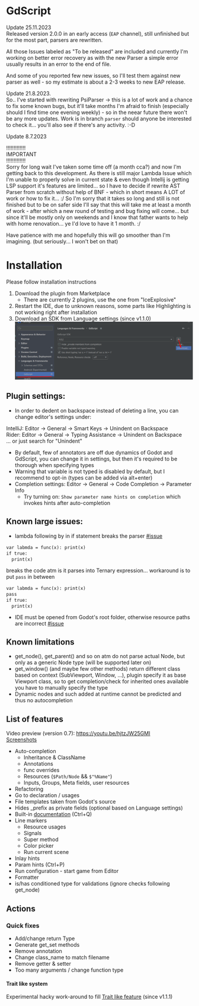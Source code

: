 # GdScript

Update 25.11.2023  
Released version 2.0.0 in an early access (`EAP` channel), still unfinished but for the most part, parsers are rewritten.  

All those Issues labeled as "To be released" are included and currently I'm working on better error recovery as with the new Parser a simple error usually results in an error to the end of file.

And some of you reported few new issues, so I'll test them against new parser as well - so my estimate is about a 2-3 weeks to new EAP release.

Update 21.8.2023.  
So.. I've started with rewriting PsiParser -> this is a lot of work and a chance to fix some known bugs, but it'll take months I'm afraid to finish (especially should I find time one evening weekly) - so in the neear future there won't be any more updates.
Work is in branch `parser` should anyone be interested to check it... you'll also see if there's any activity. :-D 



Update 8.7.2023

!!!!!!!!!!!!!  
IMPORTANT  
!!!!!!!!!!!!!  
Sorry for long wait I've taken some time off (a month cca?) and now I'm getting back to this development.
As there is still major Lambda Issue which I'm unable to properly solve in current state & even though Intellij is getting LSP support it's features are limited... so I have to decide if rewrite AST Parser from scratch without help of BNF - which in short means A LOT of work or how to fix it... :/
So I'm sorry that it takes so long and still is not finished but to be on safer side I'll say that this will take me at least a month of work - after which a new round of testing and bug fixing will come... but since it'll be mostly only on weekends and I know that father wants to help with home renovation... ye I'd love to have it 1 month. :/

Have patience with me and hopefully this will go smoother than I'm imagining. (but seriously... I won't bet on that)


# Installation

Please follow installation instructions

1. Download the plugin from Marketplace
   - There are currently 2 plugins, use the one from "IceExplosive"
2. Restart the IDE, due to unknown reasons, some parts like Highlighting is not working right after installation
3. Download an SDK from Language settings (since v1.1.0)
   ![](./screens/download_sdk.png)

## Plugin settings:
- In order to dedent on backspace instead of deleting a line, you can change editor's settings under:
 
IntelliJ: Editor -> General -> Smart Keys -> Unindent on Backspace  
Rider: Editor -> General -> Typing Assistance -> Unindent on Backspace  
... or just search for "Unindent"

- By default, few of annotators are off due dynamics of Godot and GdScript, you can change it in settings, but then
it's required to be thorough when specifying types
- Warning that variable is not typed is disabled by default, but I recommend to opt-in (types can be added via alt+enter)  
- Completion settings: Editor -> General -> Code Completion -> Parameter Info
  - Try turning on: `Show parameter name hints on completion` which invokes hints after auto-completion

## Known large issues:
- lambda following by in if statement breaks the parser [#issue](https://gitlab.com/IceExplosive/gdscript/-/issues/117)
```
var labmda = func(x): print(x)
if true:
  print(x)
```
breaks the code atm is it parses into Ternary expression... workaround is to put `pass` in between
```
var labmda = func(x): print(x)
pass
if true:
  print(x)
```
- IDE must be opened from Godot's root folder, otherwise resource paths are incorrect [#issue](https://gitlab.com/IceExplosive/gdscript/-/issues/97)

## Known limitations

- get_node(), get_parent() and so on atm do not parse actual Node, but only as a generic Node type (will be supported later on)
- get_window() (and maybe few other methods) return different class based on context (SubViewport, Window, ...),
plugin specify it as base Viewport class, so to get completion/check for inherited ones available you have to manually specify the type
- Dynamic nodes and such added at runtime cannot be predicted and thus no autocompletion

## List of features

Video preview (version 0.7): https://youtu.be/hjtzJW25GMI  
[Screenshots](./documentation/features.md)  

- Auto-completion
  - Inheritance & ClassName
  - Annotations
  - func overrides
  - Resources (`$Path/Node` && `$"%Name"`)
  - Inputs, Groups, Meta fields, user resources
- Refactoring
- Go to declaration / usages
- File templates taken from Godot's source
- Hides _prefix as private fields (optional based on Language settings)
- Built-in [documentation](./documentation/auto-documentation.md) (Ctrl+Q)
- Line markers
  - Resource usages  
  - Signals  
  - Super method
  - Color picker
  - Run current scene
- Inlay hints  
- Param hints (Ctrl+P)  
- Run configuration - start game from Editor
- Formatter
- is/has conditioned type for validations (ignore checks following get_node)

## Actions
### Quick fixes
- Add/change return Type
- Generate get_set methods
- Remove annotation
- Change class_name to match filename
- Remove getter & setter
- Too many arguments / change function type

#### Trait like system
Experimental hacky work-around to fill [Trait like feature](./documentation/trait.md) (since v1.1.1)
